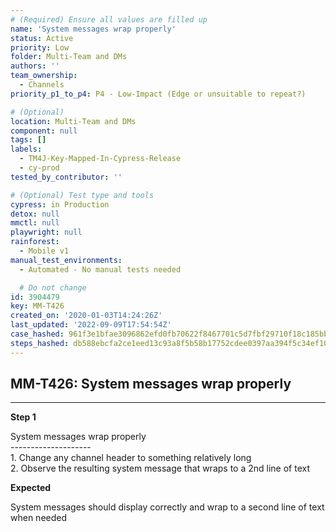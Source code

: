 ```yaml
---
# (Required) Ensure all values are filled up
name: 'System messages wrap properly'
status: Active
priority: Low
folder: Multi-Team and DMs
authors: ''
team_ownership:
  - Channels
priority_p1_to_p4: P4 - Low-Impact (Edge or unsuitable to repeat?)

# (Optional)
location: Multi-Team and DMs
component: null
tags: []
labels:
  - TM4J-Key-Mapped-In-Cypress-Release
  - cy-prod
tested_by_contributor: ''

# (Optional) Test type and tools
cypress: in Production
detox: null
mmctl: null
playwright: null
rainforest:
  - Mobile v1
manual_test_environments:
  - Automated - No manual tests needed

  # Do not change
id: 3904479
key: MM-T426
created_on: '2020-01-03T14:24:26Z'
last_updated: '2022-09-09T17:54:54Z'
case_hashed: 961f3e1bfae3096862efd0fb70622f8467701c5d7fbf29710f18c185bba60d6db5b774c7f397696713307479fab76c82
steps_hashed: db588ebcfa2ce1eed13c93a8f5b58b17752cdee0397aa394f5c34ef10cd979404c79f8ad98c735ada006308db4abbb2f
---
```


<!-- (Auto-generated) Based on frontmatter's "key" and "name" -->

## MM-T426: System messages wrap properly

---

**Step 1**

System messages wrap properly\
\--------------------\
1\. Change any channel header to something relatively long\
2\. Observe the resulting system message that wraps to a 2nd line of text

**Expected**

System messages should display correctly and wrap to a second line of text when needed
